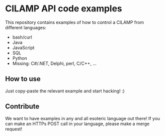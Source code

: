 CILAMP API code examples
========================
This repository contains examples of how to control a CILAMP from different languages:

 - bash/curl
 - Java
 - JavaScript
 - SQL
 - Python
 - Missing: C#/.NET, Delphi, perl, C/C++, ...

How to use
----------
Just copy-paste the relevant example and start hacking! :)

Contribute
----------
We want to have examples in any and all esoteric language out there! If you can make an HTTPs POST call in your language, please make a merge request!

